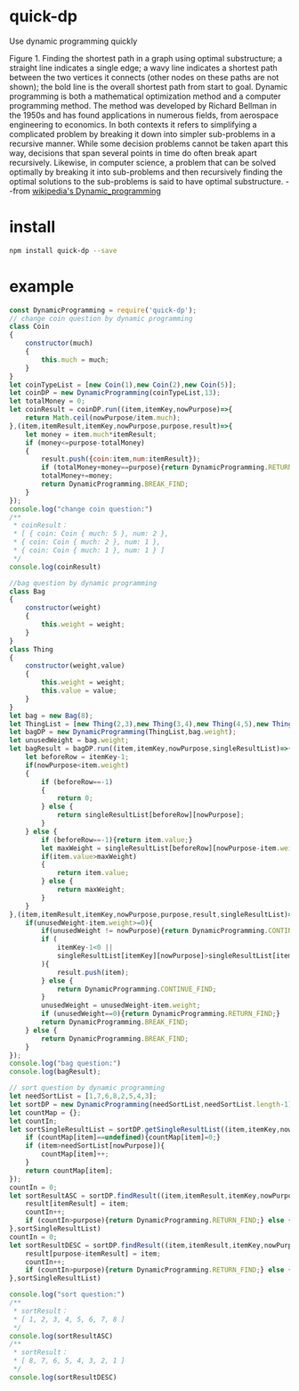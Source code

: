 # quick-dp
Use dynamic programming quickly <br />

Figure 1. Finding the shortest path in a graph using optimal substructure; a straight line indicates a single edge; a wavy line indicates a shortest path between the two vertices it connects (other nodes on these paths are not shown); the bold line is the overall shortest path from start to goal.
Dynamic programming is both a mathematical optimization method and a computer programming method. The method was developed by Richard Bellman in the 1950s and has found applications in numerous fields, from aerospace engineering to economics. In both contexts it refers to simplifying a complicated problem by breaking it down into simpler sub-problems in a recursive manner. While some decision problems cannot be taken apart this way, decisions that span several points in time do often break apart recursively. Likewise, in computer science, a problem that can be solved optimally by breaking it into sub-problems and then recursively finding the optimal solutions to the sub-problems is said to have optimal substructure. --from [wikipedia's Dynamic_programming](https://en.wikipedia.org/wiki/Dynamic_programming)

# install 
```sh
npm install quick-dp --save
```

# example
```js
const DynamicProgramming = require('quick-dp');
// change coin question by dynamic programming
class Coin
{
    constructor(much)
    {
        this.much = much;       
    }
}
let coinTypeList = [new Coin(1),new Coin(2),new Coin(5)];
let coinDP = new DynamicProgramming(coinTypeList,13);
let totalMoney = 0;
let coinResult = coinDP.run((item,itemKey,nowPurpose)=>{
    return Math.ceil(nowPurpose/item.much);
},(item,itemResult,itemKey,nowPurpose,purpose,result)=>{
    let money = item.much*itemResult;
    if (money<=purpose-totalMoney)
    {
        result.push({coin:item,num:itemResult});
        if (totalMoney+money==purpose){return DynamicProgramming.RETURN_FIND;}
        totalMoney+=money;
        return DynamicProgramming.BREAK_FIND;
    }
});
console.log("change coin question:")
/**
 * coinResult：
 * [ { coin: Coin { much: 5 }, num: 2 },
 * { coin: Coin { much: 2 }, num: 1 },
 * { coin: Coin { much: 1 }, num: 1 } ]
 */
console.log(coinResult)

//bag question by dynamic programming
class Bag
{
    constructor(weight)
    {
        this.weight = weight;       
    }
}
class Thing
{
    constructor(weight,value)
    {
        this.weight = weight;
        this.value = value;
    }
}
let bag = new Bag(8);
let ThingList = [new Thing(2,3),new Thing(3,4),new Thing(4,5),new Thing(5,6)];
let bagDP = new DynamicProgramming(ThingList,bag.weight);
let unusedWeight = bag.weight;
let bagResult = bagDP.run((item,itemKey,nowPurpose,singleResultList)=>{
    let beforeRow = itemKey-1;
    if(nowPurpose<item.weight)
    {
        if (beforeRow==-1)
        {
            return 0;
        } else {
            return singleResultList[beforeRow][nowPurpose];
        }
    } else {
        if (beforeRow==-1){return item.value;}
        let maxWeight = singleResultList[beforeRow][nowPurpose-item.weight]+item.value;
        if(item.value>maxWeight)
        {
            return item.value;
        } else {
            return maxWeight;
        }
    }
},(item,itemResult,itemKey,nowPurpose,purpose,result,singleResultList)=>{
    if(unusedWeight-item.weight>=0){
        if(unusedWeight != nowPurpose){return DynamicProgramming.CONTINUE_FIND;}
        if (
            itemKey-1<0 || 
            singleResultList[itemKey][nowPurpose]>singleResultList[itemKey-1][nowPurpose]
        ){
            result.push(item);
        } else {
            return DynamicProgramming.CONTINUE_FIND;
        }
        unusedWeight = unusedWeight-item.weight;
        if (unusedWeight==0){return DynamicProgramming.RETURN_FIND;}
        return DynamicProgramming.BREAK_FIND;
    } else {
        return DynamicProgramming.BREAK_FIND;
    }
});
console.log("bag question:")
console.log(bagResult);

// sort question by dynamic programming
let needSortList = [1,7,6,8,2,5,4,3];
let sortDP = new DynamicProgramming(needSortList,needSortList.length-1);
let countMap = {};
let countIn;
let sortSingleResultList = sortDP.getSingleResultList((item,itemKey,nowPurpose)=>{
    if (countMap[item]==undefined){countMap[item]=0;}
    if (item>needSortList[nowPurpose]){
        countMap[item]++;
    }
    return countMap[item];
});
countIn = 0;
let sortResultASC = sortDP.findResult((item,itemResult,itemKey,nowPurpose,purpose,result)=>{
    result[itemResult] = item;
    countIn++;
    if (countIn>purpose){return DynamicProgramming.RETURN_FIND;} else {return DynamicProgramming.BREAK_FIND;}
},sortSingleResultList)
countIn = 0;
let sortResultDESC = sortDP.findResult((item,itemResult,itemKey,nowPurpose,purpose,result)=>{
    result[purpose-itemResult] = item;
    countIn++;
    if (countIn>purpose){return DynamicProgramming.RETURN_FIND;} else {return DynamicProgramming.BREAK_FIND;}
},sortSingleResultList)

console.log("sort question:")
/**
 * sortResult：
 * [ 1, 2, 3, 4, 5, 6, 7, 8 ]
 */
console.log(sortResultASC)
/**
 * sortResult：
 * [ 8, 7, 6, 5, 4, 3, 2, 1 ]
 */
console.log(sortResultDESC)
```

